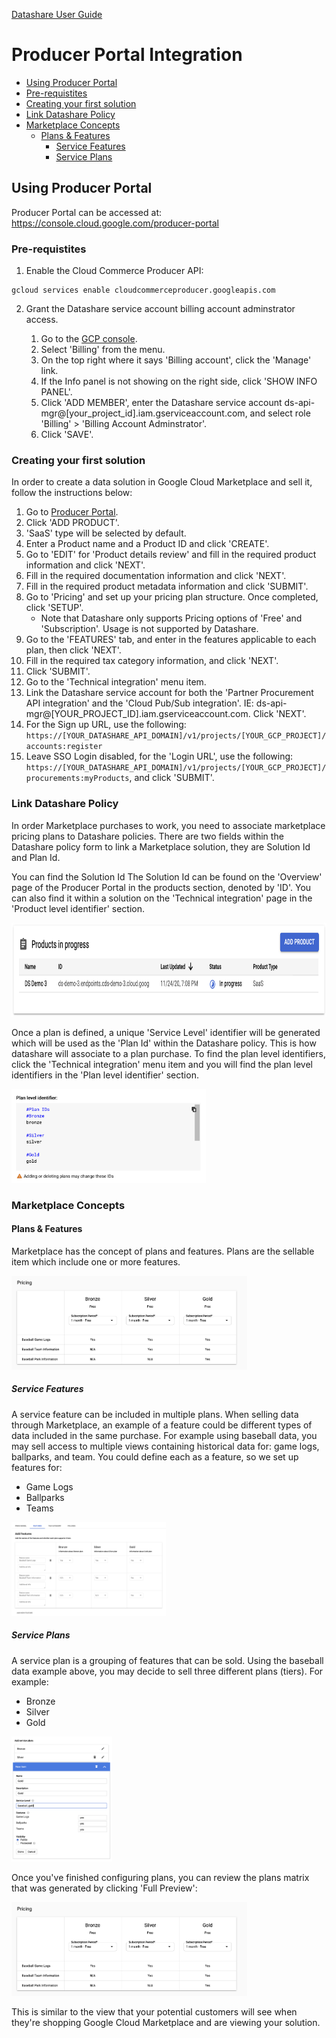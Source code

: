 [Datashare User Guide](./../README.md)

# Producer Portal Integration
* [Using Producer Portal](#producer_portal)
* [Pre-requistites](#producer_portal_prerequisites)
* [Creating your first solution](#producer_portal_creating_your_first_solution)
* [Link Datashare Policy](#producer_portal_link_policy)
* [Marketplace Concepts](#producer_portal_marketplace_concepts)
    * [Plans & Features](#producer_portal_plans_and_features)
        * [Service Features](#producer_portal_service_features)
        * [Service Plans](#producer_portal_service_plans)

## <a name="producer_portal">Using Producer Portal</a>
Producer Portal can be accessed at: https://console.cloud.google.com/producer-portal

### <a name="producer_portal_prerequisites">Pre-requistites</a>
1. Enable the Cloud Commerce Producer API:
```
gcloud services enable cloudcommerceproducer.googleapis.com
```

2. Grant the Datashare service account billing account adminstrator access.

    1. Go to the [GCP console](http://console.cloud.google.com/).
    2. Select 'Billing' from the menu.
    3. On the top right where it says 'Billing account', click the 'Manage' link.
    4. If the Info panel is not showing on the right side, click 'SHOW INFO PANEL'.
    5. Click 'ADD MEMBER', enter the Datashare service account ds-api-mgr@[your_project_id].iam.gserviceaccount.com, and select role 'Billing' > 'Billing Account Adminstrator'.
    6. Click 'SAVE'.

### <a name="producer_portal_creating_your_first_solution">Creating your first solution</a>
In order to create a data solution in Google Cloud Marketplace and sell it, follow the instructions below:

1. Go to [Producer Portal](https://console.cloud.google.com/producer-portal).
2. Click 'ADD PRODUCT'.
3. 'SaaS' type will be selected by default.
4. Enter a Product name and a Product ID and click 'CREATE'.
5. Go to 'EDIT' for 'Product details review' and fill in the required product information and click 'NEXT'.
6. Fill in the required documentation information and click 'NEXT'.
7. Fill in the required product metadata information and click 'SUBMIT'.
8. Go to 'Pricing' and set up your pricing plan structure. Once completed, click 'SETUP'.
    * Note that Datashare only supports Pricing options of 'Free' and 'Subscription'. Usage is not supported by Datashare.
9. Go to the 'FEATURES' tab, and enter in the features applicable to each plan, then click 'NEXT'.
10. Fill in the required tax category information, and click 'NEXT'.
11. Click 'SUBMIT'.
12. Go to the 'Technical integration' menu item.
13. Link the Datashare service account for both the 'Partner Procurement API integration' and the 'Cloud Pub/Sub integration'. IE: ds-api-mgr@[YOUR_PROJECT_ID].iam.gserviceaccount.com. Click 'NEXT'.
14. For the Sign up URL, use the following: ```https://[YOUR_DATASHARE_API_DOMAIN]/v1/projects/[YOUR_GCP_PROJECT]/accounts:register```
15. Leave SSO Login disabled, for the 'Login URL', use the following: ```https://[YOUR_DATASHARE_API_DOMAIN]/v1/projects/[YOUR_GCP_PROJECT]/procurements:myProducts```, and click 'SUBMIT'.

### <a name="producer_portal_link_policy">Link Datashare Policy</a>
In order Marketplace purchases to work, you need to associate marketplace pricing plans to Datashare policies. There are two fields within the Datashare policy form to link a Marketplace solution, they are Solution Id and Plan Id.

You can find the Solution Id 
The Solution Id can be found on the 'Overview' page of the Producer Portal in the products section, denoted by 'ID'. You can also find it within a solution on the 'Technical integration' page in the 'Product level identifier' section.

<img src="./assets/producer_portal/products_in_progress.png" alt="Products in Progress" height="150"/>

Once a plan is defined, a unique 'Service Level' identifier will be generated which will be used as the 'Plan Id' within the Datashare policy. This is how datashare will associate to a plan purchase. To find the plan level identifiers, click the 'Technical integration' menu item and you will find the plan level identifiers in the 'Plan level identifier' section.

<img src="./assets/producer_portal/plan_level_identifiers.png" alt="Plan level identifiers" height="150"/>

### <a name="producer_portal_marketplace_concepts">Marketplace Concepts</a>
#### <a name="producer_portal_plans_and_features">Plans & Features</a>
Marketplace has the concept of plans and features. Plans are the sellable item which include one or more features.

<img src="./assets/producer_portal/pricing_features.png" alt="Marketplace Features" height="150"/>

##### <a name="producer_portal_service_features">Service Features</a>
A service feature can be included in multiple plans. When selling data through Marketplace, an example of a feature could be different types of data included in the same purchase. For example using baseball data, you may sell access to multiple views containing historical data for: game logs, ballparks, and team. You could define each as a feature, so we set up features for:

* Game Logs
* Ballparks
* Teams

<img src="./assets/producer_portal/add_service_features.png" alt="Add Marketplace Service Features" height="150"/>

##### <a name="producer_portal_service_plans">Service Plans</a>
A service plan is a grouping of features that can be sold. Using the baseball data example above, you may decide to sell three different plans (tiers). For example:

* Bronze
* Silver
* Gold

<img src="./assets/partner_portal/add_service_plans.png" alt="Add Marketplace Service Plans" height="200"/>

Once you've finished configuring plans, you can review the plans matrix that was generated by clicking 'Full Preview':

<img src="./assets/producer_portal/pricing_features.png" alt="Marketplace Features" height="150"/>

This is similar to the view that your potential customers will see when they're shopping Google Cloud Marketplace and are viewing your solution.